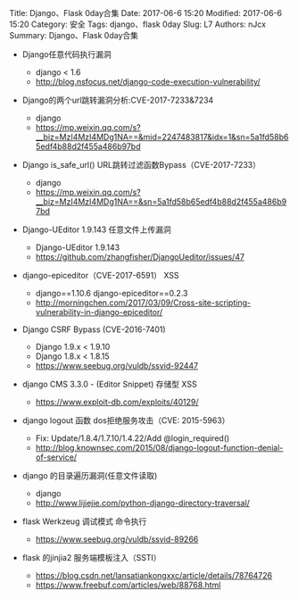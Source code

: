 Title: Django、Flask 0day合集
Date: 2017-06-6 15:20
Modified: 2017-06-6 15:20
Category: 安全
Tags: django、flask 0day
Slug: L7
Authors: nJcx
Summary: Django、Flask 0day合集


- Django任意代码执行漏洞 
 	- django < 1.6
 	- http://blog.nsfocus.net/django-code-execution-vulnerability/

- Django的两个url跳转漏洞分析:CVE-2017-7233&7234
	- django 
	- https://mp.weixin.qq.com/s?__biz=MzI4MzI4MDg1NA==&mid=2247483817&idx=1&sn=5a1fd58b65edf4b88d2f455a486b97bd

- Django is_safe_url() URL跳转过滤函数Bypass（CVE-2017-7233）
	- 	django
	-  https://mp.weixin.qq.com/s?__biz=MzI4MzI4MDg1NA==&sn=5a1fd58b65edf4b88d2f455a486b97bd


- Django-UEditor 1.9.143 任意文件上传漏洞
	- Django-UEditor 1.9.143
	- https://github.com/zhangfisher/DjangoUeditor/issues/47
	
- django-epiceditor（CVE-2017-6591） XSS
	- django==1.10.6 django-epiceditor==0.2.3
	- http://morningchen.com/2017/03/09/Cross-site-scripting-vulnerability-in-django-epiceditor/

- Django CSRF Bypass (CVE-2016-7401)
	- Django 1.9.x < 1.9.10
	- Django 1.8.x < 1.8.15
	- https://www.seebug.org/vuldb/ssvid-92447

- django CMS 3.3.0 - (Editor Snippet) 存储型 XSS
    - https://www.exploit-db.com/exploits/40129/
	
- django logout 函数 dos拒绝服务攻击（CVE: 2015-5963）
	- Fix: Update/1.8.4/1.7.10/1.4.22/Add @login_required()
	- http://blog.knownsec.com/2015/08/django-logout-function-denial-of-service/

- django 的目录遍历漏洞(任意文件读取)
	- django
	- http://www.lijiejie.com/python-django-directory-traversal/

- flask  Werkzeug 调试模式 命令执行
	- https://www.seebug.org/vuldb/ssvid-89266
	
- flask 的jinjia2 服务端模板注入（SSTI）
	- https://blog.csdn.net/lansatiankongxxc/article/details/78764726
	- https://www.freebuf.com/articles/web/88768.html





